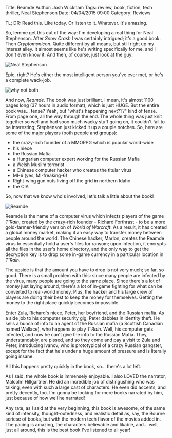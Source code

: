 Title: Reamde
Author: Josh Wickham
Tags: review, book, fiction, tech thriller, Neal Stephenson
Date: 04/04/2015 09:00
Category: Reviews

TL; DR: Read this. Like today. Or listen to it. Whatever. It's amazing.

So, lemme get this out of the way: I'm developing a real thing for Neal Stephenson. After _Snow Crash_ I was certainly
intrigued; it's a good book. Then _Cryptomonicon_. Quite different by all means, but still right up my interest alley.
It almost seems like he's writing specifically for me, and I don't even know it. And then, of course, just look at the
guy:

![Neal Stephenson][neal]

Epic, right? He's either the most intelligent person you've ever met, or he's a complete wack-job.

![why not both][both]

And now, _Reamde_. The book was just brilliant. I mean, it's almost 1100 pages long (37 hours in audio format), which is
just HUGE. But the entire book was... tense? Yeah, but "what's happening next???" kind of tense. From page one, all the
way through the end. The whole thing was just knit together so well and had sooo much wacky stuff going on, it couldn't
fail to be interesting; Stephenson just kicked it up a couple notches. So, here are some of the major players (both
people and groups):

* the crazy-rich founder of a MMORPG which is popular world-wide
* his niece
* the Russian Mafia
* a Hungarian computer expert working for the Russian Mafia
* a Welsh Muslim terrorist
* a Chinese computer hacker who creates the titular virus
* MI-6 (yes, MI-freaking-6)
* Right-wing gun nuts living off the grid in northern Idaho
* the CIA

So, now that we know who's involved, let's talk a little about the book!

![Reamde][cover]

Reamde is the name of a computer virus which infects players of the game _T'Rain_, created by the crazy-rich founder -
Richard Forthrast - to be a more gold-farmer-friendly version of _World of Warcraft_. As a result, it has created a global
money market, making it an easy way to transfer money between people around the world. The Chinese hacker, Marlon,
creates the Reamde virus to essentially hold a user's files for ransom; upon infection, it encrypts all the files in the
user's home directory, and the only way to get the decryption key is to drop some in-game currency in a particular
location in _T'Rain_.

The upside is that the amount you have to drop is not very much; so far, so good. There is a small problem with this:
since many people are infected by the virus, many people are going to the same place. Since there's a lot of money just
laying around, there's a lot of in-game fighting for what can be converted to real-world money. Plus, the hacker and his
large crew of players are doing their best to keep the money for themselves. Getting the money to the right place quickly
becomes impossible.

Enter Zula, Richard's niece, Peter, her boyfriend, and the Russian mafia. As a side job to his computer security gig, Peter
dabbles in identity theft. He sells a bunch of info to an agent of the Russian mafia (a Scottish Canadian named Wallace),
who happens to play _T'Rain_. Well, his computer gets infected, and now he can't give the info to the Russian Mafia. They,
understandably, are pissed, and so they come and pay a visit to Zula and Peter, introducing Ivanov, who is prototypical
of a crazy Russian gangster, except for the fact that he's under a huge amount of pressure and is literally going insane.

All this happens pretty quickly in the book, so... there's a lot left.

As I said, the whole book is immensely enjoyable. I also LOVED the narrator, Malcolm Hillgartner. He did an incredible
job of distingushing who was talking, even with such a large cast of characters. He even did accents, and pretty decently,
too. I'm gonna be looking for more books narrated by him, just because of how well he narrated!

Any rate, as I said at the very beginning, this book is awesome, of the same kind of intensity, thought-outedness, and
realistic detail as, say, the Bourne seriese of books, but with the modern tech flavor of the movies added in. The
pacing is amazing, the characters believable and likable, and... well, just all around, this is the best book I've
listened to all year!

[neal]: {filename}/images/stephenson.jpg
[both]: {filename}/images/why_not_both.jpg
[cover]: {filename}/images/reamde_cover.jpg
